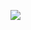 <p>
  <img src ="https://readme-typing-svg.herokuapp.com?font=Fira+Code&size=30&pause=2000&color=72F7B7&width=435&lines=Hello+World%2C++I+Am+Andy+Liu"
</p>

<!--
**andyliu1527/andyliu1527** is a ✨ _special_ ✨ repository because its `README.md` (this file) appears on your GitHub profile.

Here are some ideas to get you started:

- 🔭 I’m currently working on ...
- 🌱 I’m currently learning ...
- 👯 I’m looking to collaborate on ...
- 🤔 I’m looking for help with ...
- 💬 Ask me about ...
- 📫 How to reach me: ...
- 😄 Pronouns: ...
- ⚡ Fun fact: ...
-->
